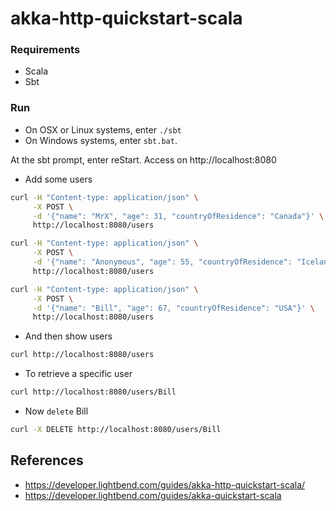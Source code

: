 # akka-http-quickstart-scala

### Requirements
- Scala
- Sbt

### Run

- On OSX or Linux systems, enter `./sbt`
- On Windows systems, enter `sbt.bat`.

At the sbt prompt, enter reStart. Access on http://localhost:8080


- Add some users

```bash
curl -H "Content-type: application/json" \
     -X POST \
     -d '{"name": "MrX", "age": 31, "countryOfResidence": "Canada"}' \
     http://localhost:8080/users

curl -H "Content-type: application/json" \
     -X POST \
     -d '{"name": "Anonymous", "age": 55, "countryOfResidence": "Iceland"}' \
     http://localhost:8080/users

curl -H "Content-type: application/json" \
     -X POST \
     -d '{"name": "Bill", "age": 67, "countryOfResidence": "USA"}' \
     http://localhost:8080/users
```

- And then show users

```bash
curl http://localhost:8080/users
```

- To retrieve a specific user

```bash
curl http://localhost:8080/users/Bill
```

- Now `delete` Bill

```bash
curl -X DELETE http://localhost:8080/users/Bill
```

## References
- https://developer.lightbend.com/guides/akka-http-quickstart-scala/
- https://developer.lightbend.com/guides/akka-quickstart-scala
